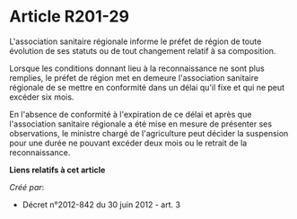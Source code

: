 # Article R201-29

L'association sanitaire régionale informe le préfet de région de toute évolution de ses statuts ou de tout changement relatif
à sa composition. 

Lorsque les conditions donnant lieu à la reconnaissance ne sont plus remplies, le préfet de région met en demeure
l'association sanitaire régionale de se mettre en conformité dans un délai qu'il fixe et qui ne peut excéder six mois. 

En l'absence de conformité à l'expiration de ce délai et après que l'association sanitaire régionale a été mise en mesure de
présenter ses observations, le ministre chargé de l'agriculture peut décider la suspension pour une durée ne pouvant excéder
deux mois ou le retrait de la reconnaissance.

**Liens relatifs à cet article**

_Créé par_:

  - Décret n°2012-842 du 30 juin 2012 - art. 3
